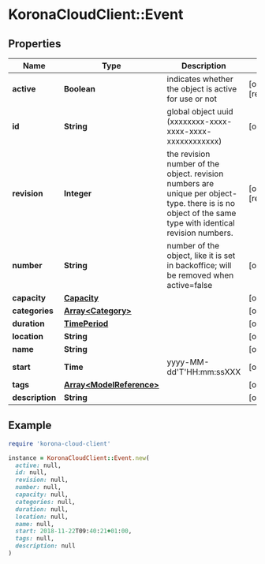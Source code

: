 # KoronaCloudClient::Event

## Properties

| Name | Type | Description | Notes |
| ---- | ---- | ----------- | ----- |
| **active** | **Boolean** | indicates whether the object is active for use or not | [optional][readonly] |
| **id** | **String** | global object uuid (xxxxxxxx-xxxx-xxxx-xxxx-xxxxxxxxxxxx) | [optional] |
| **revision** | **Integer** | the revision number of the object. revision numbers are unique per object-type. there is is no object of the same type with identical revision numbers. | [optional][readonly] |
| **number** | **String** | number of the object, like it is set in backoffice; will be removed when active&#x3D;false | [optional] |
| **capacity** | [**Capacity**](Capacity.md) |  | [optional] |
| **categories** | [**Array&lt;Category&gt;**](Category.md) |  | [optional] |
| **duration** | [**TimePeriod**](TimePeriod.md) |  | [optional] |
| **location** | **String** |  | [optional] |
| **name** | **String** |  | [optional] |
| **start** | **Time** | yyyy-MM-dd&#39;T&#39;HH:mm:ssXXX | [optional] |
| **tags** | [**Array&lt;ModelReference&gt;**](ModelReference.md) |  | [optional] |
| **description** | **String** |  | [optional] |

## Example

```ruby
require 'korona-cloud-client'

instance = KoronaCloudClient::Event.new(
  active: null,
  id: null,
  revision: null,
  number: null,
  capacity: null,
  categories: null,
  duration: null,
  location: null,
  name: null,
  start: 2018-11-22T09:40:21+01:00,
  tags: null,
  description: null
)
```

